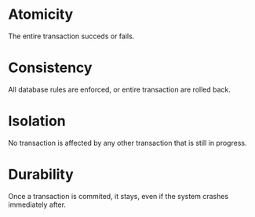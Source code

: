 # Atomicity
The entire transaction succeds or fails.

# Consistency

All database rules are enforced, or entire transaction are rolled back.

# Isolation

No transaction is affected by any other transaction that is still in progress.

# Durability

Once a transaction is commited, it stays, even if the system crashes immediately after.


